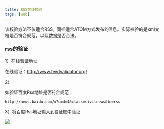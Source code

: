 ```yaml
---
title: RSS在线校验
tags: [web]
---
```


该校验方法不仅适合RSS，同样适合ATOM方式发布的信息。实际校验的是xml文档是否符合规范，以及数据是否合法。

### rss的验证

1）在线验证地址

在线验证：http://www.feedvalidator.org/

2）

如验证百度Rss地址是否符合规范：

```
http://news.baidu.com/n?cmd=4&class=civilnews&tn=rss
```

3）将百度Rss地址输入到验证框中验证

![](/images/web/rssrss-validate.png)